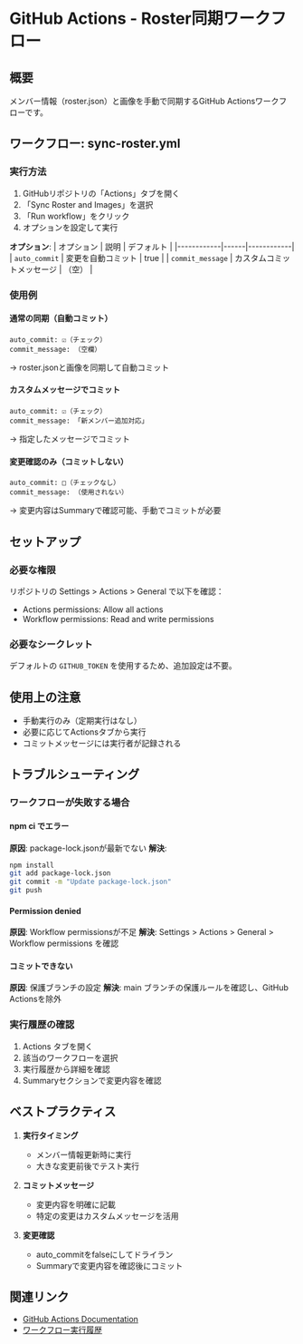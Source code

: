 # GitHub Actions - Roster同期ワークフロー

## 概要
メンバー情報（roster.json）と画像を手動で同期するGitHub Actionsワークフローです。

## ワークフロー: sync-roster.yml

### 実行方法
1. GitHubリポジトリの「Actions」タブを開く
2. 「Sync Roster and Images」を選択  
3. 「Run workflow」をクリック
4. オプションを設定して実行

**オプション**:
| オプション | 説明 | デフォルト |
|------------|------|------------|
| `auto_commit` | 変更を自動コミット | true |
| `commit_message` | カスタムコミットメッセージ | （空） |

### 使用例

#### 通常の同期（自動コミット）
```
auto_commit: ☑（チェック）
commit_message: （空欄）
```
→ roster.jsonと画像を同期して自動コミット

#### カスタムメッセージでコミット
```
auto_commit: ☑（チェック）
commit_message: 「新メンバー追加対応」
```
→ 指定したメッセージでコミット

#### 変更確認のみ（コミットしない）
```
auto_commit: □（チェックなし）
commit_message: （使用されない）
```
→ 変更内容はSummaryで確認可能、手動でコミットが必要

## セットアップ

### 必要な権限
リポジトリの Settings > Actions > General で以下を確認：
- Actions permissions: Allow all actions
- Workflow permissions: Read and write permissions

### 必要なシークレット
デフォルトの `GITHUB_TOKEN` を使用するため、追加設定は不要。

## 使用上の注意

- 手動実行のみ（定期実行はなし）
- 必要に応じてActionsタブから実行
- コミットメッセージには実行者が記録される

## トラブルシューティング

### ワークフローが失敗する場合

#### npm ci でエラー
**原因**: package-lock.jsonが最新でない
**解決**: 
```bash
npm install
git add package-lock.json
git commit -m "Update package-lock.json"
git push
```

#### Permission denied
**原因**: Workflow permissionsが不足
**解決**: Settings > Actions > General > Workflow permissions を確認

#### コミットできない
**原因**: 保護ブランチの設定
**解決**: main ブランチの保護ルールを確認し、GitHub Actionsを除外

### 実行履歴の確認
1. Actions タブを開く
2. 該当のワークフローを選択
3. 実行履歴から詳細を確認
4. Summaryセクションで変更内容を確認


## ベストプラクティス

1. **実行タイミング**
   - メンバー情報更新時に実行
   - 大きな変更前後でテスト実行

2. **コミットメッセージ**
   - 変更内容を明確に記載
   - 特定の変更はカスタムメッセージを活用

3. **変更確認**
   - auto_commitをfalseにしてドライラン
   - Summaryで変更内容を確認後にコミット

## 関連リンク
- [GitHub Actions Documentation](https://docs.github.com/en/actions)
- [ワークフロー実行履歴](https://github.com/triax/homepage/actions)